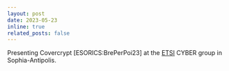```yaml
---
layout: post
date: 2023-05-23
inline: true
related_posts: false
---
```


Presenting Covercrypt [ESORICS:BrePerPoi23] at the <a href="https://www.etsi.org/">ETSI</a> CYBER group in Sophia-Antipolis.
